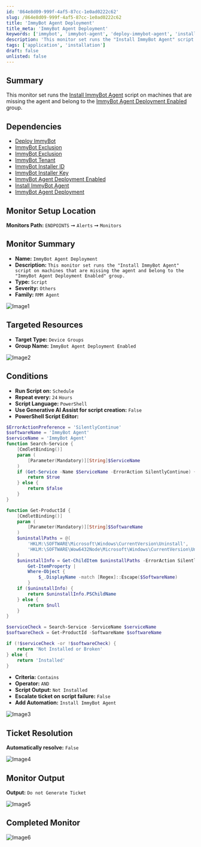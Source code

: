 ```yaml
---
id: '864e8d09-999f-4af5-87cc-1e0ad0222c62'
slug: /864e8d09-999f-4af5-87cc-1e0ad0222c62
title: 'ImmyBot Agent Deployment'
title_meta: 'ImmyBot Agent Deployment'
keywords: ['immybot', 'immybot-agent', 'deploy-immybot-agent', 'install-immybot-agent', 'reinstall-immybot-agent', 'auto-deployment']
description: 'This monitor set runs the "Install ImmyBot Agent" script on machines that are missing the agent and belong to the "ImmyBot Agent Deployment Enabled" group.'
tags: ['application', 'installation']
draft: false
unlisted: false
---
```


## Summary

This monitor set runs the [Install ImmyBot Agent](/docs/c2576ff2-e86f-43f7-94dc-462a7afbc7f1) script on machines that are missing the agent and belong to the [ImmyBot Agent Deployment Enabled](/docs/e69486d9-27f7-4fa6-87cd-d62151d6ddc4) group.

## Dependencies

- [Deploy ImmyBot](/docs/415511bb-26c0-4c9f-ac34-d395f29b223e)
- [ImmyBot Exclusion](/docs/5e44ed99-db67-41d3-b718-532395f2ac11)
- [ImmyBot Exclusion](/docs/77b89b50-c343-48a4-b8a0-9e80ceab78ed)
- [ImmyBot Tenant](/docs/2556d27a-3c3c-4437-aa2c-43143b97ff88)
- [ImmyBot Installer ID](/docs/9f10ae6a-e898-4bc6-95cb-946c77abdf2e)
- [ImmyBot Installer Key](/docs/9449d91e-3a45-4fa2-b0b4-099dc349bb50)
- [ImmyBot Agent Deployment Enabled](/docs/e69486d9-27f7-4fa6-87cd-d62151d6ddc4)
- [Install ImmyBot Agent](/docs/c2576ff2-e86f-43f7-94dc-462a7afbc7f1)
- [ImmyBot Agent Deployment](/docs/d0a57d05-71c0-495e-a055-803ad7a728ad)

## Monitor Setup Location

**Monitors Path:** `ENDPOINTS` ➞ `Alerts` ➞ `Monitors`  

## Monitor Summary

- **Name:** `ImmyBot Agent Deployment`  
- **Description:** `This monitor set runs the "Install ImmyBot Agent" script on machines that are missing the agent and belong to the "ImmyBot Agent Deployment Enabled" group.`  
- **Type:** `Script`  
- **Severity:** `Others`  
- **Family:** `RMM Agent`

![Image1](../../../static/img/docs/864e8d09-999f-4af5-87cc-1e0ad0222c62/image1.webp)

## Targeted Resources

- **Target Type:**  `Device Groups`  
- **Group Name:** `ImmyBot Agent Deployment Enabled`

![Image2](../../../static/img/docs/864e8d09-999f-4af5-87cc-1e0ad0222c62/image2.webp)

## Conditions

- **Run Script on:** `Schedule`  
- **Repeat every:** `24` `Hours`  
- **Script Language:** `PowerShell`  
- **Use Generative AI Assist for script creation:** `False`  
- **PowerShell Script Editor:**  

```PowerShell
$ErrorActionPreference = 'SilentlyContinue'
$softwareName = 'ImmyBot Agent'
$serviceName = 'ImmyBot Agent'
function Search-Service {
    [CmdletBinding()]
    param (
        [Parameter(Mandatory)][String]$ServiceName
    )
    if (Get-Service -Name $ServiceName -ErrorAction SilentlyContinue) {
        return $true
    } else {
        return $false
    }
}

function Get-ProductId {
    [CmdletBinding()]
    param (
        [Parameter(Mandatory)][String]$SoftwareName
    )
    $uninstallPaths = @(
        'HKLM:\SOFTWARE\Microsoft\Windows\CurrentVersion\Uninstall',
        'HKLM:\SOFTWARE\Wow6432Node\Microsoft\Windows\CurrentVersion\Uninstall'
    )
    $uninstallInfo = Get-ChildItem $uninstallPaths -ErrorAction SilentlyContinue |
        Get-ItemProperty |
        Where-Object { 
            $_.DisplayName -match [Regex]::Escape($SoftwareName)
        }
    if ($uninstallInfo) {
        return $uninstallInfo.PSChildName
    } else {
        return $null
    }
}

$serviceCheck = Search-Service -ServiceName $serviceName
$softwareCheck = Get-ProductId -SoftwareName $softwareName

if (!$serviceCheck -or !$softwareCheck) {
    return 'Not Installed or Broken'
} else {
    return 'Installed'
}
```

- **Criteria:**  `Contains`  
- **Operator:** `AND`  
- **Script Output:**  `Not Installed`  
- **Escalate ticket on script failure:** `False`  
- **Add Automation:**  `Install ImmyBot Agent`

![Image3](../../../static/img/docs/864e8d09-999f-4af5-87cc-1e0ad0222c62/image3.webp)

## Ticket Resolution

**Automatically resolve:** `False`

![Image4](../../../static/img/docs/864e8d09-999f-4af5-87cc-1e0ad0222c62/image4.webp)

## Monitor Output

**Output:** `Do not Generate Ticket`

![Image5](../../../static/img/docs/864e8d09-999f-4af5-87cc-1e0ad0222c62/image5.webp)

## Completed Monitor

![Image6](../../../static/img/docs/864e8d09-999f-4af5-87cc-1e0ad0222c62/image6.webp)

